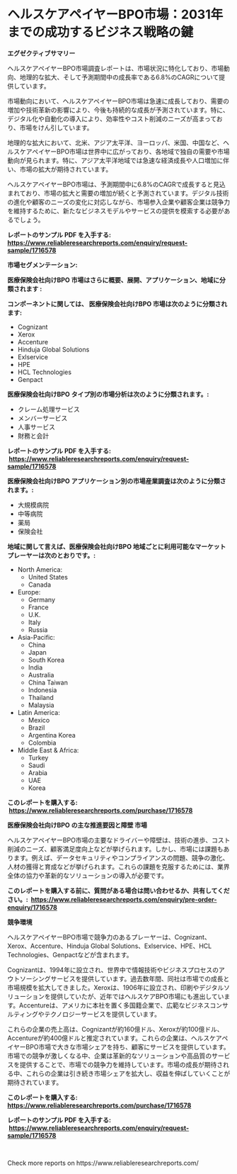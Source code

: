 <p><h1>ヘルスケアペイヤーBPO市場：2031年までの成功するビジネス戦略の鍵</h1></p><p><strong>エグゼクティブサマリー</strong></p>
<p><p>ヘルスケアペイヤーBPO市場調査レポートは、市場状況に特化しており、市場動向、地理的な拡大、そして予測期間中の成長率である6.8%のCAGRについて提供しています。</p><p>市場動向において、ヘルスケアペイヤーBPO市場は急速に成長しており、需要の増加や技術革新の影響により、今後も持続的な成長が予測されています。特に、デジタル化や自動化の導入により、効率性やコスト削減のニーズが高まっており、市場をけん引しています。</p><p>地理的な拡大において、北米、アジア太平洋、ヨーロッパ、米国、中国など、ヘルスケアペイヤーBPO市場は世界中に広がっており、各地域で独自の需要や市場動向が見られます。特に、アジア太平洋地域では急速な経済成長や人口増加に伴い、市場の拡大が期待されています。</p><p>ヘルスケアペイヤーBPO市場は、予測期間中に6.8%のCAGRで成長すると見込まれており、市場の拡大と需要の増加が続くと予測されています。デジタル技術の進化や顧客のニーズの変化に対応しながら、市場参入企業や顧客企業は競争力を維持するために、新たなビジネスモデルやサービスの提供を模索する必要があるでしょう。</p></p>
<p><strong>レポートのサンプル PDF を入手する: <a href="https://www.reliableresearchreports.com/enquiry/request-sample/1716578">https://www.reliableresearchreports.com/enquiry/request-sample/1716578</a></strong></p>
<p><strong>市場セグメンテーション:</strong></p>
<p><strong> 医療保険会社向けBPO 市場はさらに概要、展開、アプリケーション、地域に分類されます :</strong></p>
<p><strong>コンポーネントに関しては、 医療保険会社向けBPO 市場は次のように分類されます: &nbsp;</strong></p>
<p><ul><li>Cognizant</li><li>Xerox</li><li>Accenture</li><li>Hinduja Global Solutions</li><li>Exlservice</li><li>HPE</li><li>HCL Technologies</li><li>Genpact</li></ul></p>
<p><strong> 医療保険会社向けBPO タイプ別の市場分析は次のように分類されます。:</strong></p>
<p><ul><li>クレーム処理サービス</li><li>メンバーサービス</li><li>人事サービス</li><li>財務と会計</li></ul></p>
<p><strong>レポートのサンプル PDF を入手する: &nbsp;<a href="https://www.reliableresearchreports.com/enquiry/request-sample/1716578">https://www.reliableresearchreports.com/enquiry/request-sample/1716578</a></strong></p>
<p><strong> 医療保険会社向けBPO アプリケーション別の市場産業調査は次のように分類されます。:</strong></p>
<p><ul><li>大規模病院</li><li>中等病院</li><li>薬局</li><li>保険会社</li></ul></p>
<p><strong>地域に関して言えば、医療保険会社向けBPO 地域ごとに利用可能なマーケットプレーヤーは次のとおりです。:</strong></p>
<p><ul>
    <li>
        North America:
        <ul>
            <li>United States</li>
            <li>Canada</li>
        </ul>
    </li>
    <li>
        Europe:
        <ul>
            <li>Germany</li>
            <li>France</li>
            <li>U.K.</li>
            <li>Italy</li>
            <li>Russia</li>
        </ul>
    </li>
    <li>
        Asia-Pacific:
        <ul>
            <li>China</li>
            <li>Japan</li>
            <li>South Korea</li>
            <li>India</li>
            <li>Australia</li>
            <li>China Taiwan</li>
            <li>Indonesia</li>
            <li>Thailand</li>
            <li>Malaysia</li>
        </ul>
    </li>
    <li>
        Latin America:
        <ul>
            <li>Mexico</li>
            <li>Brazil</li>
            <li>Argentina Korea</li>
            <li>Colombia</li>
        </ul>
    </li>
    <li>
        Middle East & Africa:
        <ul>
            <li>Turkey</li>
            <li>Saudi</li>
            <li>Arabia</li>
            <li>UAE</li>
            <li>Korea</li>
        </ul>
    </li>
    </ul></p>
<p><strong>このレポートを購入する: &nbsp;<a href="https://www.reliableresearchreports.com/purchase/1716578">https://www.reliableresearchreports.com/purchase/1716578</a></strong></p>
<p><strong>医療保険会社向けBPO の主な推進要因と障壁 市場</strong></p>
<p><p>ヘルスケアペイヤーBPO市場の主要なドライバーや障壁は、技術の進歩、コスト削減のニーズ、顧客満足度向上などが挙げられます。しかし、市場には課題もあります。例えば、データセキュリティやコンプライアンスの問題、競争の激化、人材の獲得と育成などが挙げられます。これらの課題を克服するためには、業界全体の協力や革新的なソリューションの導入が必要です。</p></p>
<p><strong>このレポートを購入する前に、質問がある場合は問い合わせるか、共有してください。:&nbsp; <a href="https://www.reliableresearchreports.com/enquiry/pre-order-enquiry/1716578">https://www.reliableresearchreports.com/enquiry/pre-order-enquiry/1716578</a></strong></p>
<p><strong>競争環境</strong></p>
<p><p>ヘルスケアペイヤーBPO市場で競争力のあるプレーヤーは、Cognizant、Xerox、Accenture、Hinduja Global Solutions、Exlservice、HPE、HCL Technologies、Genpactなどが含まれます。</p><p>Cognizantは、1994年に設立され、世界中で情報技術やビジネスプロセスのアウトソーシングサービスを提供しています。過去数年間、同社は市場での成長と市場規模を拡大してきました。Xeroxは、1906年に設立され、印刷やデジタルソリューションを提供していたが、近年ではヘルスケアBPO市場にも進出しています。Accentureは、アメリカに本社を置く多国籍企業で、広範なビジネスコンサルティングやテクノロジーサービスを提供しています。</p><p>これらの企業の売上高は、Cognizantが約160億ドル、Xeroxが約100億ドル、Accentureが約400億ドルと推定されています。これらの企業は、ヘルスケアペイヤーBPO市場で大きな市場シェアを持ち、顧客にサービスを提供しています。市場での競争が激しくなる中、企業は革新的なソリューションや高品質のサービスを提供することで、市場での競争力を維持しています。市場の成長が期待される中、これらの企業は引き続き市場シェアを拡大し、収益を伸ばしていくことが期待されています。</p></p>
<p><strong>このレポートを購入する: &nbsp; <a href="https://www.reliableresearchreports.com/purchase/1716578">https://www.reliableresearchreports.com/purchase/1716578</a></strong></p>
<p><strong>レポートのサンプル PDF を入手する: &nbsp;<a href="https://www.reliableresearchreports.com/enquiry/request-sample/1716578">https://www.reliableresearchreports.com/enquiry/request-sample/1716578</a></strong><strong></strong></p>
<p>&nbsp;</p>
<p>Check more reports on https://www.reliableresearchreports.com/</p>